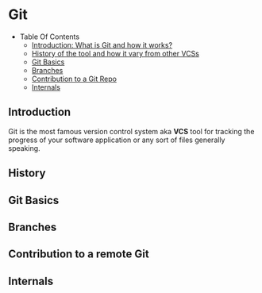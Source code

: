 # Git
- Table Of Contents
  - [Introduction: What is Git and how it works?](#introduction)
  - [History of the tool and how it vary from other VCSs](#history)
  - [Git Basics](#git-basics)
  - [Branches](#branches)
  - [Contribution to a Git Repo](#contribution-to-a-remote-git)
  - [Internals](#internals)
## Introduction
Git is the most famous version control system aka **VCS** tool for tracking the progress of your software application or any sort of files generally speaking.
## History
## Git Basics
## Branches
## Contribution to a remote Git
## Internals
